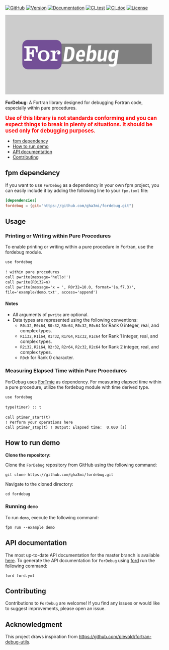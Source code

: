 [![GitHub](https://img.shields.io/badge/GitHub-ForDebug-blue.svg?style=social&logo=github)](https://github.com/gha3mi/fordebug)
[![Version](https://img.shields.io/github/release/gha3mi/fordebug.svg)](https://github.com/gha3mi/fordebug/releases/latest)
[![Documentation](https://img.shields.io/badge/ford-Documentation%20-blueviolet.svg)](https://gha3mi.github.io/fordebug/)
[![CI_test](https://github.com/gha3mi/fordebug/actions/workflows/CI_test.yml/badge.svg)](https://github.com/gha3mi/fordebug/actions/workflows/CI_test.yml)
[![CI_doc](https://github.com/gha3mi/fordebug/actions/workflows/CI_doc.yml/badge.svg)](https://github.com/gha3mi/fordebug/actions/workflows/CI_doc.yml) 
[![License](https://img.shields.io/github/license/gha3mi/fordebug?color=green)](https://github.com/gha3mi/fordebug/blob/main/LICENSE)

<img alt="ForDebug" src="https://github.com/gha3mi/fordebug/raw/main/media/logo.png" width="750">

**ForDebug**: A Fortran library designed for debugging Fortran code, especially within pure procedures.

<span style="font-size: larger; font-weight: bold; color: red;">Use of this library is not standards conforming and you can expect things to break in plenty of situations. It should be used only for debugging purposes.</span>



- [fpm dependency](#fpm-dependency)
- [How to run demo](#how-to-run-demo)
- [API documentation](#api-documentation)
- [Contributing](#contributing)

## fpm dependency

If you want to use `ForDebug` as a dependency in your own fpm project,
you can easily include it by adding the following line to your `fpm.toml` file:

```toml
[dependencies]
fordebug = {git="https://github.com/gha3mi/fordebug.git"}
```

## Usage

### Printing or Writing within Pure Procedures

To enable printing or writing within a pure procedure in Fortran, use the fordebug module.

```Fortran
use fordebug

! within pure procedures
call pwrite(message='hello!')
call pwrite(R0i32=n)
call pwrite(message='x = ', R0r32=10.0, format='(a,f7.3)', file='example/demo.txt', access='append')
```
#### Notes

- All arguments of `pwrite` are optional.
- Data types are represented using the following conventions:
  - `R0i32`, `R0i64`, `R0r32`, `R0r64`, `R0c32`, `R0c64` for Rank 0 integer, real, and complex types.
  - `R1i32`, `R1i64`, `R1r32`, `R1r64`, `R1c32`, `R1c64` for Rank 1 integer, real, and complex types.
  - `R2i32`, `R2i64`, `R2r32`, `R2r64`, `R2c32`, `R2c64` for Rank 2 integer, real, and complex types.
  - `R0ch` for Rank 0 character.


### Measuring Elapsed Time within Pure Procedures

ForDebug uses [ForTmie](https://github.com/gha3mi/fortime) as dependency. For measuring elapsed time within a pure procedure, utilize the fordebug module with time derived type.

```Fortran
use fordebug

type(timer) :: t

call ptimer_start(t)
! Perform your operations here
call ptimer_stop(t) ! Output: Elapsed time:  0.000 [s]
```

## How to run demo

**Clone the repository:**

Clone the `ForDebug` repository from GitHub using the following command:


```shell
git clone https://github.com/gha3mi/fordebug.git
```

Navigate to the cloned directory:

```shell
cd fordebug
```

### Running `demo`

To run `demo`, execute the following command:

```shell
fpm run --example demo
```

## API documentation

The most up-to-date API documentation for the master branch is available
[here](https://gha3mi.github.io/fordebug/).
To generate the API documentation for `ForDebug` using
[ford](https://github.com/Fortran-FOSS-Programmers/ford) run the following
command:

```shell
ford ford.yml
```

## Contributing

Contributions to `ForDebug` are welcome!
If you find any issues or would like to suggest improvements, please open an issue.

## Acknowledgment

This project draws inspiration from https://github.com/plevold/fortran-debug-utils.